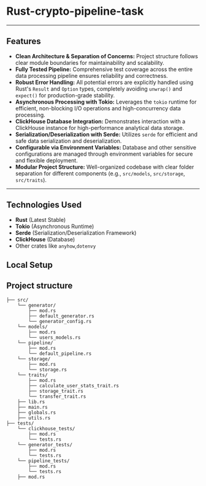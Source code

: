 # Rust-crypto-pipeline-task


---

## Features

* **Clean Architecture & Separation of Concerns:** Project structure follows clear module boundaries for maintainability and scalability.
* **Fully Tested Pipeline:** Comprehensive test coverage across the entire data processing pipeline ensures reliability and correctness.
* **Robust Error Handling:** All potential errors are explicitly handled using Rust's `Result` and `Option` types, completely avoiding `unwrap()` and `expect()` for production-grade stability.
* **Asynchronous Processing with Tokio:** Leverages the `tokio` runtime for efficient, non-blocking I/O operations and high-concurrency data processing.
* **ClickHouse Database Integration:** Demonstrates interaction with a ClickHouse instance for high-performance analytical data storage.
* **Serialization/Deserialization with Serde:** Utilizes `serde` for efficient and safe data serialization and deserialization.
* **Configurable via Environment Variables:** Database and other sensitive configurations are managed through environment variables for secure and flexible deployment.
* **Modular Project Structure:** Well-organized codebase with clear folder separation for different components (e.g., `src/models`, `src/storage`, `src/traits`).

---

## Technologies Used

* **Rust** (Latest Stable)
* **Tokio** (Asynchronous Runtime)
* **Serde** (Serialization/Deserialization Framework)
* **ClickHouse** (Database)
* Other crates like `anyhow`,`dotenvy`

## Local Setup


## Project structure
```
├── src/
    └── generator/
        ├── mod.rs
        ├── default_generator.rs
        └── generator_config.rs
    └── models/
        ├── mod.rs
        └── users_models.rs
    └── pipeline/
        ├── mod.rs
        └── default_pipeline.rs
    └── storage/
        ├── mod.rs
        └── storage.rs
    └── traits/
        ├── mod.rs
        ├── calculate_user_stats_trait.rs
        ├── storage_trait.rs
        └── transfer_trait.rs
    ├── lib.rs
    ├── main.rs
    ├── globals.rs
    ├── utils.rs
├── tests/
    └── clickhouse_tests/
        ├── mod.rs
        └── tests.rs
    └── generator_tests/
        ├── mod.rs
        └── tests.rs
    └── pipeline_tests/
        ├── mod.rs
        └── tests.rs
    ├── mod.rs
```